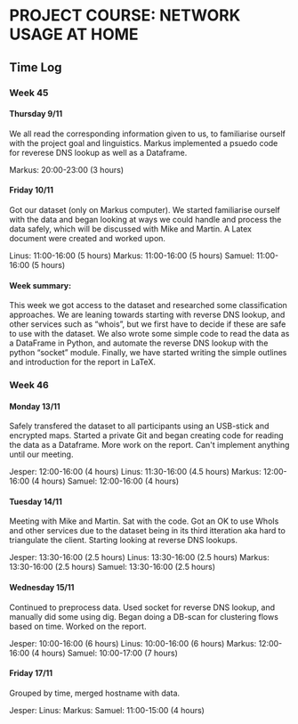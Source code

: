 # PROJECT COURSE: NETWORK USAGE AT HOME

## Time Log

### Week 45
#### Thursday 9/11
We all read the corresponding information given to us, to familiarise ourself with the project goal and linguistics. Markus implemented a psuedo code for reverese DNS lookup as well as a Dataframe.

Markus: 20:00-23:00 (3 hours)


#### Friday 10/11
Got our dataset (only on Markus computer). We started familiarise ourself with the data and began looking at ways we could handle and process the data safely, which will be discussed with Mike and Martin. A Latex document were created and worked upon.

Linus: 11:00-16:00 (5 hours)
Markus: 11:00-16:00 (5 hours)
Samuel: 11:00-16:00 (5 hours)

#### Week summary:
This week we got access to the dataset and researched some classification approaches. We are leaning towards starting with reverse DNS lookup, and other services such as “whois”, but we first have to decide if these are safe to use with the dataset. 
We also wrote some simple code to read the data as a DataFrame in Python, and automate the reverse DNS lookup with the python “socket” module.
Finally, we have started writing the simple outlines and introduction for the report in LaTeX.

### Week 46
#### Monday 13/11
Safely transfered the dataset to all participants using an USB-stick and encrypted maps. Started a private Git and began creating code for reading the data as a Dataframe. More work on the report. Can't implement anything until our meeting.

Jesper: 12:00-16:00 (4 hours)
Linus: 11:30-16:00 (4.5 hours)
Markus: 12:00-16:00 (4 hours)
Samuel: 12:00-16:00 (4 hours)

#### Tuesday 14/11
Meeting with Mike and Martin. Sat with the code. Got an OK to use WhoIs and other services due to the dataset being in its third itteration aka hard to triangulate the client. Starting looking at reverse DNS lookups.

Jesper: 13:30-16:00 (2.5 hours)
Linus: 13:30-16:00 (2.5 hours)
Markus: 13:30-16:00 (2.5 hours)
Samuel: 13:30-16:00 (2.5 hours)

#### Wednesday 15/11
Continued to preprocess data. Used socket for reverse DNS lookup, and manually did some using dig. Began doing a DB-scan for clustering flows based on time. Worked on the report.

Jesper: 10:00-16:00 (6 hours)
Linus: 10:00-16:00 (6 hours)
Markus: 12:00-16:00 (4 hours)
Samuel: 10:00-17:00 (7 hours)

#### Friday 17/11
Grouped by time, merged hostname with data.

Jesper: 
Linus: 
Markus: 
Samuel: 11:00-15:00 (4 hours)
